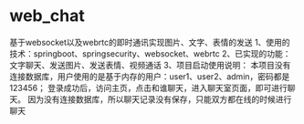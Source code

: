 # web_chat
基于websocket以及webrtc的即时通讯实现图片、文字、表情的发送
1、使用的技术：springboot、springsecurity、websocket、webrtc
2、已实现的功能：文字聊天、发送图片、发送表情、视频通话
3、项目启动使用说明：
  本项目没有连接数据库，用户使用的是基于内存的用户：user1、user2、admin，密码都是123456；
  登录成功后，访问主页，点击和谁聊天，进入聊天室页面，即可进行聊天。
  因为没有连接数据库，所以聊天记录没有保存，只能双方都在线的时候进行聊天


